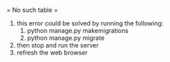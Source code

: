 
= No such table =
1. this error could be solved by running the following:
	1. python manage.py makemigrations
	2. python manage.py migrate
2. then stop and run the server
3. refresh the web browser
